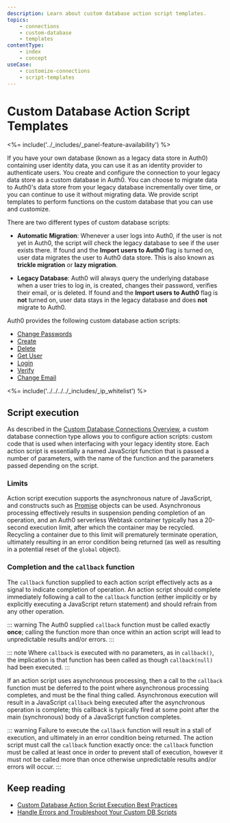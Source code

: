 ```yaml
---
description: Learn about custom database action script templates.
topics:
    - connections
    - custom-database
    - templates
contentType: 
    - index
    - concept
useCase:
    - customize-connections
    - script-templates
---
```

# Custom Database Action Script Templates

<%= include('../_includes/_panel-feature-availability') %>

If you have your own database (known as a legacy data store in Auth0) containing user identity data, you can use it as an identity provider to authenticate users.
You create and configure the connection to your legacy data store as a custom database in Auth0. You can choose to migrate data to Auth0's data store from your legacy database incrementally over time, or you can continue to use it without migrating data. We provide script templates to perform functions on the custom database that you can use and customize. 

There are two different types of custom database scripts:

* **Automatic Migration**: Whenever a user logs into Auth0, if the user is not yet in Auth0, the script will check the legacy database to see if the user exists there. If found and the **Import users to Auth0** flag is turned on, user data migrates the user to Auth0 data store. This is also known as **trickle migration** or **lazy migration**.

* **Legacy Database**: Auth0 will always query the underlying database when a user tries to log in, is created, changes their password, verifies their email, or is deleted. If found and the **Import users to Auth0** flag is **not** turned on, user data stays in the legacy database and does **not** migrate to Auth0.

Auth0 provides the following custom database action scripts:

* [Change Passwords](/connections/database/custom-db/templates/change-password)
* [Create](/connections/database/custom-db/templates/create)
* [Delete](/connections/database/custom-db/templates/delete)
* [Get User](/connections/database/custom-db/templates/get-user)
* [Login](/connections/database/custom-db/templates/login)
* [Verify](/connections/database/custom-db/templates/verify)
* [Change Email](/connections/database/custom-db/templates/change-email)

<%= include('../../../../_includes/_ip_whitelist') %>

## Script execution

As described in the [Custom Database Connections Overview](/connections/database/custom-db/custom-db-connection-overview#how-it-works), a custom database connection type allows you to configure action scripts: custom code that is used when interfacing with your legacy identity store. Each action script is essentially a named JavaScript function that is passed a number of parameters, with the name of the function and the parameters passed depending on the script. 

### Limits

Action script execution supports the asynchronous nature of JavaScript, and constructs such as [Promise](https://developer.mozilla.org/en-US/docs/Web/JavaScript/Reference/Global_Objects/Promise) objects can be used. Asynchronous processing effectively results in suspension pending completion of an operation, and an Auth0 serverless Webtask container typically has a 20-second execution limit, after which the container may be recycled. Recycling a container due to this limit will prematurely terminate operation, ultimately resulting in an error condition being returned (as well as resulting in a potential reset of the `global` object). 

### Completion and the `callback` function

The `callback` function supplied to each action script effectively acts as a signal to indicate completion of operation. An action script should complete immediately following a call to the `callback` function (either implicitly or by explicitly executing a JavaScript return statement) and should refrain from any other operation. 

::: warning
The Auth0 supplied `callback` function must be called exactly **once**; calling the function more than once within an action script will lead to unpredictable results and/or errors.
:::

::: note
Where `callback` is executed with no parameters, as in `callback()`, the implication is that function has been called as though `callback(null)` had been executed. 
:::

If an action script uses asynchronous processing, then a call to the `callback` function must be deferred to the point where asynchronous processing completes, and must be the final thing called. Asynchronous execution will result in a JavaScript `callback` being executed after the asynchronous operation is complete; this callback is typically fired at some point after the main (synchronous) body of a JavaScript function completes. 

::: warning
Failure to execute the `callback` function will result in a stall of execution, and ultimately in an error condition being returned. The action script must call the `callback` function exactly once: the `callback` function must be called at least once in order to prevent stall of execution, however it must not be called more than once otherwise unpredictable results and/or errors will occur.
:::

## Keep reading

* [Custom Database Action Script Execution Best Practices](/best-practices/custom-db-connections/execution)
* [Handle Errors and Troubleshoot Your Custom DB Scripts](/connections/database/custom-db/error-handling)
